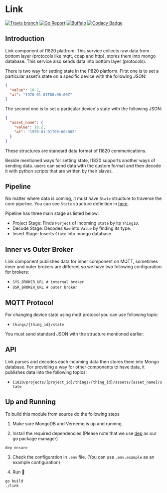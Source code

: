 # Link
[![Travis branch](https://img.shields.io/travis/com/I1820/link/master.svg?style=flat-square)](https://travis-ci.com/I1820/link)
[![Go Report](https://goreportcard.com/badge/github.com/I1820/link?style=flat-square)](https://goreportcard.com/report/github.com/I1820/link)
[![Buffalo](https://img.shields.io/badge/powered%20by-buffalo-blue.svg?style=flat-square)](http://gobuffalo.io)
[![Codacy Badge](https://api.codacy.com/project/badge/Grade/1bdf3a4f0b294e9e92f15211ba894ef4)](https://www.codacy.com/app/i1820/link?utm_source=github.com&amp;utm_medium=referral&amp;utm_content=I1820/link&amp;utm_campaign=Badge_Grade)

## Introduction

Link component of I1820 platfrom. This service collects
raw data from bottom layer (protocols like mqtt, coap and http), stores them into mongo database.
This service also sends data into bottom layer (protocols).

There is two way for setting state in the I1820 platform.
First one is to set a particular asset's state on a specific device with the following JSON:

```json
{
  "value": 10.2,
  "at": "1970-01-01T00:00:00Z"
}
```

The second one is to set a particular device's state with the following JSON:

```json
{
  "asset_name": {
    "value": 10.2,
    "at": "1970-01-01T00:00:00Z"
  }
}
```

These structures are standard data format of I1820 communications.

Beside mentioned ways for setting state, I1820 supports another ways of sending data.
users can send data with the custom format and then decode it with python scripts that are written by their slaves.

## Pipeline
No matter where data is coming, it must have `State` structure to traverse the core pipeline. You can see `State` structure definition in [here](https://github.com/I1820/types/blob/master/state.go).

Pipeline has three main stage as listed below:

- Project Stage: Finds `Porject` of incoming `State` by its `ThingID`.
- Decode Stage: Decodes `Raw` into `Value` by finding its type.
- Insert Stage: Inserts `State` into mongo database.

## Inner vs Outer Broker
Link component publishes data for inner component on MQTT, sometimes
inner and outer brokers are different so we have two following configuration
for brokers:

- `SYS_BROKER_URL # internal broker`
- `USR_BROKER_URL # outer broker`

## MQTT Protocol
For changing device state using mqtt protocol you can use following topic:

- `things/{thing_id}/state`

You must send standard JSON with the structure mentioned earlier.

## API

Link parses and decodes each incoming data then stores them into Mongo database.
For providing a way for other components to have data, it publishes data into the following topics:

- `i1820/projects/{project_id}/things/{thing_id}/assets/{asset_name}/state`

## Up and Running
To build this module from source do the following steps

1. Make sure MongoDB and Vernemq is up and running.

2. Install the required dependencies (Please note that we use [dep](https://github.com/golang/dep) as our go package manager)
```sh
dep ensure
```

3. Check the configuration in `.env` file. (You can use `.env.example` as an example configuration)

4. Run :runner:
```sh
go build
./link
```
